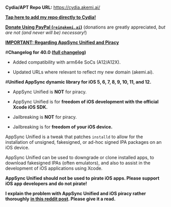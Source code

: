 **Cydia/APT Repo URL:** https://cydia.akemi.ai/

[**Tap here to add my repo directly to Cydia!**](https://cydia.akemi.ai/add.php)

[**Donate Using PayPal (`rei@akemi.ai`)**](https://paypal.me/angelXwind) (donations are greatly appreciated, *but are not (and never will be) necessary!*)

[**IMPORTANT: Regarding AppSync Unified and Piracy**](https://www.reddit.com/r/jailbreak/comments/3oovnh/discussion_regarding_appsync_unified_ios_9_and/)

#**Changelog for 40.0 ([full changelog](https://cydia.akemi.ai/?page/net.angelxwind.appsyncunified-changelog))**

* Added compatibility with arm64e SoCs (A12/A12X).

* Updated URLs where relevant to reflect my new domain (akemi.ai).

#**Unified AppSync dynamic library for iOS 5, 6, 7, 8, 9, 10, 11, and 12.**

* AppSync Unified is **NOT** for piracy.

* AppSync Unified is for **freedom of iOS development with the official Xcode iOS SDK.**

* Jailbreaking is **NOT** for piracy.

* Jailbreaking is for **freedom of your iOS device.**

AppSync Unified is a tweak that patches `installd` to allow for the installation of unsigned, fakesigned, or ad-hoc signed IPA packages on an iOS device.

AppSync Unified can be used to downgrade or clone installed apps, to download fakesigned IPAs (often emulators), and also to assist in the development of iOS applications using Xcode.

**AppSync Unified should not be used to pirate iOS apps. Please support iOS app developers and do not pirate!**

**I explain the problem with AppSync Unified and iOS piracy rather thoroughly [in this reddit post](https://www.reddit.com/r/jailbreak/comments/3oovnh/discussion_regarding_appsync_unified_ios_9_and/). Please give it a read.**